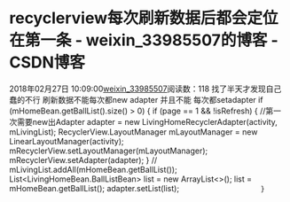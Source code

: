 # recyclerview每次刷新数据后都会定位在第一条 - weixin_33985507的博客 - CSDN博客
2018年02月27日 10:09:00[weixin_33985507](https://me.csdn.net/weixin_33985507)阅读数：118
找了半天才发现自己蠢的不行
刷新数据不能每次都new adapter  并且不能 每次都setadapter
if (mHomeBean.getBallList().size() > 0) {
if (page == 1 && !isRefresh) {
//第一次需要new出Adapter
adapter = new LivingHomeRecyclerAdapter(activity, mLivingList);
RecyclerView.LayoutManager mLayoutManager = new LinearLayoutManager(activity);
mRecyclerView.setLayoutManager(mLayoutManager);
mRecyclerView.setAdapter(adapter);
}
//                            mLivingList.addAll(mHomeBean.getBallList());
List<LivingHomeBean.BallListBean> list = new ArrayList<>();
list = mHomeBean.getBallList();
adapter.setList(list);
`                    }`
